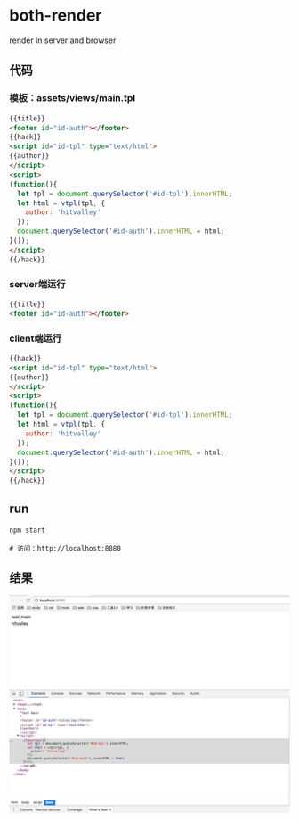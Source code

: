 # both-render
render in server and browser

## 代码

### 模板：assets/views/main.tpl
```html
{{title}}
<footer id="id-auth"></footer>
{{hack}}
<script id="id-tpl" type="text/html">
{{author}}
</script>
<script>
(function(){
  let tpl = document.querySelector('#id-tpl').innerHTML;
  let html = vtpl(tpl, {
    author: 'hitvalley'
  });
  document.querySelector('#id-auth').innerHTML = html;
}());
</script>
{{/hack}}
```

### server端运行
```html
{{title}}
<footer id="id-auth"></footer>
```

### client端运行
```html
{{hack}}
<script id="id-tpl" type="text/html">
{{author}}
</script>
<script>
(function(){
  let tpl = document.querySelector('#id-tpl').innerHTML;
  let html = vtpl(tpl, {
    author: 'hitvalley'
  });
  document.querySelector('#id-auth').innerHTML = html;
}());
</script>
{{/hack}}
```

## run
```
npm start

# 访问：http://localhost:8080
```

## 结果
![image](https://github.com/hitvalley/both-render/blob/master/assets/static/imgs/result.png)
